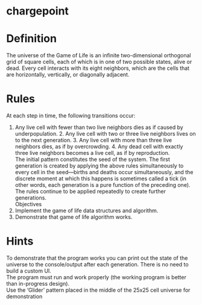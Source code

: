 # chargepoint

# Definition 
The universe of the Game of Life is an infinite two-dimensional orthogonal grid of square cells, each of  which is in one of two possible states, alive or dead. Every cell interacts with its eight neighbors, which  are the cells that are horizontally, vertically, or diagonally adjacent.  
# Rules 
At each step in time, the following transitions occur:  
1. Any live cell with fewer than two live neighbors dies as if caused by underpopulation.  2. Any live cell with two or three live neighbors lives on to the next generation.  3. Any live cell with more than three live neighbors dies, as if by overcrowding.  4. Any dead cell with exactly three live neighbors becomes a live cell, as if by reproduction.  
The initial pattern constitutes the seed of the system. The first generation is created by applying the  above rules simultaneously to every cell in the seed—births and deaths occur simultaneously, and the  discrete moment at which this happens is sometimes called a tick (in other words, each generation is a  pure function of the preceding one). The rules continue to be applied repeatedly to create further  generations.  
Objectives 
1. Implement the game of life data structures and algorithm.  
2. Demonstrate that game of life algorithm works.  
# Hints  
 To demonstrate that the program works you can print out the state of the universe to the  console/output after each generation. There is no need to build a custom UI.  
 The program must run and work properly (the working program is better than in-progress  design).  
 Use the ‘Glider’ pattern placed in the middle of the 25x25 cell universe for demonstration
